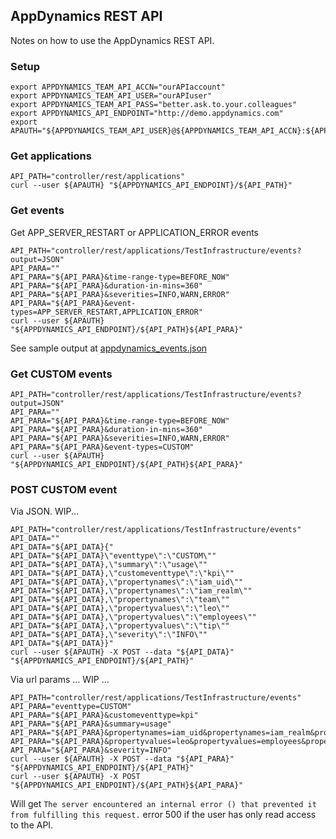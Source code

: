 ## AppDynamics REST API
Notes on how to use the AppDynamics REST API.

### Setup

    export APPDYNAMICS_TEAM_API_ACCN="ourAPIaccount"
    export APPDYNAMICS_TEAM_API_USER="ourAPIuser"
    export APPDYNAMICS_TEAM_API_PASS="better.ask.to.your.colleagues"
    export APPDYNAMICS_API_ENDPOINT="http://demo.appdynamics.com"
    export APAUTH="${APPDYNAMICS_TEAM_API_USER}@${APPDYNAMICS_TEAM_API_ACCN}:${APPDYNAMICS_TEAM_API_PASS}"

### Get applications

    API_PATH="controller/rest/applications"
    curl --user ${APAUTH} "${APPDYNAMICS_API_ENDPOINT}/${API_PATH}"


### Get events
Get APP_SERVER_RESTART or APPLICATION_ERROR events

    API_PATH="controller/rest/applications/TestInfrastructure/events?output=JSON"
    API_PARA=""
    API_PARA="${API_PARA}&time-range-type=BEFORE_NOW"
    API_PARA="${API_PARA}&duration-in-mins=360"
    API_PARA="${API_PARA}&severities=INFO,WARN,ERROR"
    API_PARA="${API_PARA}&event-types=APP_SERVER_RESTART,APPLICATION_ERROR"
    curl --user ${APAUTH} "${APPDYNAMICS_API_ENDPOINT}/${API_PATH}${API_PARA}"

See sample output at [appdynamics_events.json](https://gist.github.com/elgalu/62152e253406307a09b4ca51f2581ef9)

### Get CUSTOM events

    API_PATH="controller/rest/applications/TestInfrastructure/events?output=JSON"
    API_PARA=""
    API_PARA="${API_PARA}&time-range-type=BEFORE_NOW"
    API_PARA="${API_PARA}&duration-in-mins=360"
    API_PARA="${API_PARA}&severities=INFO,WARN,ERROR"
    API_PARA="${API_PARA}&event-types=CUSTOM"
    curl --user ${APAUTH} "${APPDYNAMICS_API_ENDPOINT}/${API_PATH}${API_PARA}"

### POST CUSTOM event
Via JSON. WIP...

    API_PATH="controller/rest/applications/TestInfrastructure/events"
    API_DATA=""
    API_DATA="${API_DATA}{"
    API_DATA="${API_DATA}\"eventtype\":\"CUSTOM\""
    API_DATA="${API_DATA},\"summary\":\"usage\""
    API_DATA="${API_DATA},\"customeventtype\":\"kpi\""
    API_DATA="${API_DATA},\"propertynames\":\"iam_uid\""
    API_DATA="${API_DATA},\"propertynames\":\"iam_realm\""
    API_DATA="${API_DATA},\"propertynames\":\"team\""
    API_DATA="${API_DATA},\"propertyvalues\":\"leo\""
    API_DATA="${API_DATA},\"propertyvalues\":\"employees\""
    API_DATA="${API_DATA},\"propertyvalues\":\"tip\""
    API_DATA="${API_DATA},\"severity\":\"INFO\""
    API_DATA="${API_DATA}}"
    curl --user ${APAUTH} -X POST --data "${API_DATA}" "${APPDYNAMICS_API_ENDPOINT}/${API_PATH}"

Via url params ... WIP ...

    API_PATH="controller/rest/applications/TestInfrastructure/events"
    API_PARA="eventtype=CUSTOM"
    API_PARA="${API_PARA}&customeventtype=kpi"
    API_PARA="${API_PARA}&summary=usage"
    API_PARA="${API_PARA}&propertynames=iam_uid&propertynames=iam_realm&propertynames=team"
    API_PARA="${API_PARA}&propertyvalues=leo&propertyvalues=employees&propertyvalues=tip"
    API_PARA="${API_PARA}&severity=INFO"
    curl --user ${APAUTH} -X POST --data "${API_PARA}" "${APPDYNAMICS_API_ENDPOINT}/${API_PATH}"
    curl --user ${APAUTH} -X POST "${APPDYNAMICS_API_ENDPOINT}/${API_PATH}${API_PARA}"


Will get `The server encountered an internal error () that prevented it from fulfilling this request.` error 500 if the user has only read access to the API.
